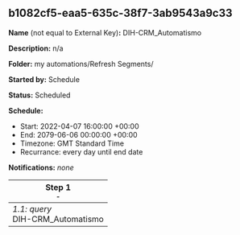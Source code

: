## b1082cf5-eaa5-635c-38f7-3ab9543a9c33

**Name** (not equal to External Key)**:** DIH-CRM_Automatismo

**Description:** n/a

**Folder:** my automations/Refresh Segments/

**Started by:** Schedule

**Status:** Scheduled

**Schedule:**

* Start: 2022-04-07 16:00:00 +00:00
* End: 2079-06-06 00:00:00 +00:00
* Timezone: GMT Standard Time
* Recurrance: every day until end date

**Notifications:** _none_


| Step 1<br>_<small>-</small>_ |
| --- |
| _1.1: query_<br>DIH-CRM_Automatismo |

